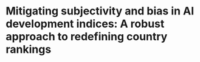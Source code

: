 # Mitigating subjectivity and bias in AI development indices: A robust approach to redefining country rankings
